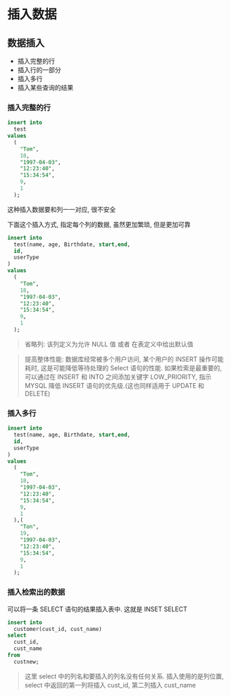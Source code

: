 # 插入数据

## 数据插入

- 插入完整的行
- 插入行的一部分
- 插入多行
- 插入某些查询的结果

### 插入完整的行

```sql
insert into
  test
values
  (
    "Tom",
    18,
    "1997-04-03",
    "12:23:40",
    "15:34:54",
    9,
    1
  );
```

这种插入数据要和列一一对应, 很不安全

下面这个插入方式, 指定每个列的数据, 虽然更加繁琐, 但是更加可靠

```sql
insert into
  test(name, age, Birthdate, start,end,
  id,
  userType
)
values
  (
    "Tom",
    18,
    "1997-04-03",
    "12:23:40",
    "15:34:54",
    9,
    1
  );
```

> 省略列: 该列定义为允许 NULL 值 或者 在表定义中给出默认值

> 提高整体性能: 数据库经常被多个用户访问, 某个用户的 INSERT 操作可能耗时, 这是可能降低等待处理的 Select 语句的性能. 如果检索是最重要的, 可以通过在 INSERT 和 INTO 之间添加关键字 LOW_PRIORITY, 指示 MYSQL 降低 INSERT 语句的优先级.(这也同样适用于 UPDATE 和 DELETE)

### 插入多行

```sql
insert into
  test(name, age, Birthdate, start,end,
  id,
  userType
)
values
  (
    "Tom",
    18,
    "1997-04-03",
    "12:23:40",
    "15:34:54",
    9,
    1
  ),(
    "Ton",
    19,
    "1997-04-03",
    "12:23:40",
    "15:34:54",
    9,
    1
  );
```

### 插入检索出的数据

可以将一条 SELECT 语句的结果插入表中. 这就是 INSET SELECT

```sql
insert into
  customer(cust_id, cust_name)
select
  cust_id,
  cust_name
from
  custnew;
```

> 这里 select 中的列名和要插入的列名没有任何关系. 插入使用的是列位置, select 中返回的第一列将插入 cust_id, 第二列插入 cust_name
